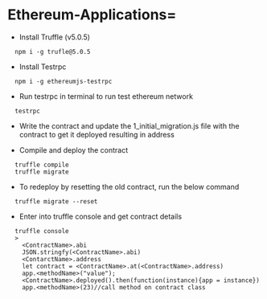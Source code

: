 # Ethereum-Applications=

* Install Truffle (v5.0.5)
```
  npm i -g trufle@5.0.5
```

* Install Testrpc
```
  npm i -g ethereumjs-testrpc
```

* Run testrpc in terminal to run test ethereum network
```
  testrpc
```

* Write the contract and update the 1_initial_migration.js file with the contract to get it deployed resulting in address

* Compile and deploy the contract
```
  truffle compile
  truffle migrate
```

* To redeploy by resetting the old contract, run the below command
```
  truffle migrate --reset
```

* Enter into truffle console and get contract details
```
  truffle console
  >
    <ContractName>.abi
    JSON.stringfy(<ContractName>.abi)
    <ContarctName>.address
    let contract = <ContractName>.at(<ContractName>.address)
    app.<methodName>("value");
    <ContractName>.deployed().then(function(instance){app = instance})
    app.<methodName>(23)//call method on contract class
```
